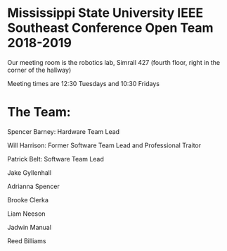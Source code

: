 # Mississippi State University IEEE Southeast Conference Open Team 2018-2019

Our meeting room is the robotics lab, Simrall 427 (fourth floor, right in the corner of the hallway)

Meeting times are 12:30 Tuesdays and 10:30 Fridays

# The Team:
Spencer Barney: Hardware Team Lead

Will Harrison: Former Software Team Lead and Professional Traitor 

Patrick Belt: Software Team Lead

Jake Gyllenhall

Adrianna Spencer

Brooke Clerka

Liam Neeson

Jadwin Manual

Reed Billiams
